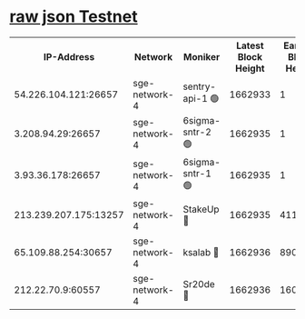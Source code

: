 
[raw json Testnet](https://rpc-check.sget.stavr.tech/sget/rpc-sget-result.json)
=


<table><tr><th>IP-Address</th><th>Network</th><th>Moniker</th><th>Latest Block Height</th><th>Earliest Block Height</th><th>Catching Up</th><th>Tx Index</th><th>Voting Power</th><th>Scan Time</th></tr><tr><td>54.226.104.121:26657</td><td>sge-network-4</td><td>sentry-api-1 🟢</td><td>1662933</td><td>1</td><td>False</td><td>on</td><td>0</td><td>2024-02-21T00:04:44.090524821UTC</td></tr><tr><td>3.208.94.29:26657</td><td>sge-network-4</td><td>6sigma-sntr-2 🟢</td><td>1662935</td><td>1</td><td>False</td><td>on</td><td>0</td><td>2024-02-21T00:04:54.167228570UTC</td></tr><tr><td>3.93.36.178:26657</td><td>sge-network-4</td><td>6sigma-sntr-1 🟢</td><td>1662935</td><td>1</td><td>False</td><td>on</td><td>0</td><td>2024-02-21T00:04:56.855412308UTC</td></tr><tr><td>213.239.207.175:13257</td><td>sge-network-4</td><td>StakeUp 🔴</td><td>1662935</td><td>411001</td><td>False</td><td>off</td><td>100</td><td>2024-02-21T00:04:53.196741582UTC</td></tr><tr><td>65.109.88.254:30657</td><td>sge-network-4</td><td>ksalab 🔴</td><td>1662936</td><td>890001</td><td>False</td><td>off</td><td>2183</td><td>2024-02-21T00:04:59.231084300UTC</td></tr><tr><td>212.22.70.9:60557</td><td>sge-network-4</td><td>Sr20de 🔴</td><td>1662936</td><td>1608978</td><td>False</td><td>on</td><td>104</td><td>2024-02-21T00:05:01.708500167UTC</td></tr></table>
